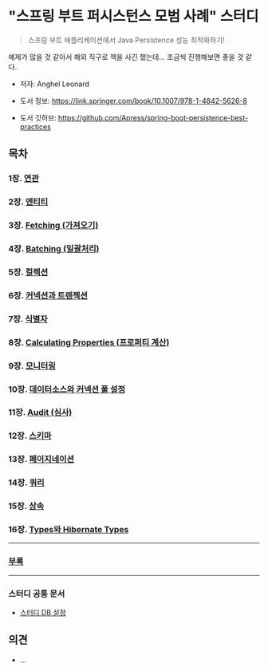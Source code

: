 # "스프링 부트 퍼시스턴스 모범 사례" 스터디

> 스프링 부트 애플리케이션에서 Java Persistence 성능 최적화하기!

예제가 많을 것 같아서 해외 직구로 책을 사긴 했는데... 조금씩 진행해보면 좋을 것 같다.



* 저자: Anghel Leonard

* 도서 정보: https://link.springer.com/book/10.1007/978-1-4842-5626-8

* 도서 깃허브: https://github.com/Apress/spring-boot-persistence-best-practices

  

##  목차

### 1장. [연관](chap01)

### 2장. [엔티티](chap02)

### 3장. [Fetching (가져오기)](chap03)

### 4장. [Batching (일괄처리)](chap04)

### 5장. [컬렉션](chap05)

### 6장. [커넥션과 트렌젝션](chap06)

### 7장. [식별자](chap07)

### 8장. [Calculating Properties (프로퍼티 계산)](chap08)

### 9장. [모니터링](chap09)

### 10장. [데이터소스와 커넥션 풀 설정](chap10)

### 11장. [Audit (심사)](chap11)

### 12장. [스키마](chap12)

### 13장. [페이지네이션](chap13)

### 14장. [쿼리](chap14)

### 15장. [상속](chap15)

### 16장.  [Types와 Hibernate Types](chap16)

---

### [부록](appendix) 



---

### 스터디 공통 문서

* [스터디 DB 설정](etc/스터디-DB-설정.md)



## 의견

* ...

